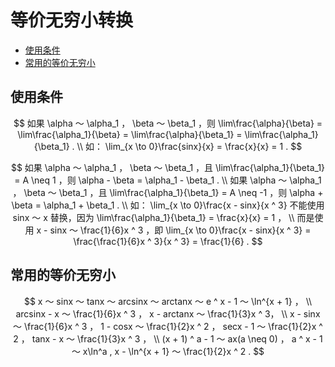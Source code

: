 # 等价无穷小转换

* [使用条件](#使用条件)
* [常用的等价无穷小](#常用的等价无穷小)

## 使用条件

$$
如果 \alpha ～ \alpha_1 ， \beta ～ \beta_1 ，则 \lim\frac{\alpha}{\beta} = \lim\frac{\alpha_1}{\beta} = \lim\frac{\alpha}{\beta_1} = \lim\frac{\alpha_1}{\beta_1} .
\\
如： \lim_{x \to 0}\frac{sinx}{x} = \frac{x}{x} = 1 .
$$

$$
如果 \alpha ～ \alpha_1 ， \beta ～ \beta_1 ，且 \lim\frac{\alpha_1}{\beta_1} = A \neq 1 ，则 \alpha - \beta = \alpha_1 - \beta_1 .
\\
如果 \alpha ～ \alpha_1 ， \beta ～ \beta_1 ，且 \lim\frac{\alpha_1}{\beta_1} = A \neq -1 ，则 \alpha + \beta = \alpha_1 + \beta_1 .
\\
如： \lim_{x \to 0}\frac{x - sinx}{x ^ 3} 不能使用 sinx ～ x 替换，因为 \lim\frac{\alpha_1}{\beta_1} = \frac{x}{x} = 1 ，
\\
而是使用 x - sinx ～ \frac{1}{6}x ^ 3 ，即 \lim_{x \to 0}\frac{x - sinx}{x ^ 3} = \frac{\frac{1}{6}x ^ 3}{x ^ 3} = \frac{1}{6} .
$$

## 常用的等价无穷小

$$
x ～ sinx ～ tanx ～ arcsinx ～ arctanx ～ e ^ x - 1 ～ \ln^{x + 1} ，
\\
arcsinx - x ～ \frac{1}{6}x ^ 3 ， x - arctanx ～ \frac{1}{3}x ^ 3，
\\
x - sinx ～ \frac{1}{6}x ^ 3 ， 1 - cosx ～ \frac{1}{2}x ^ 2 ， secx - 1 ～ \frac{1}{2}x ^ 2 ， tanx - x ～ \frac{1}{3}x ^ 3 ，
\\
(x + 1) ^ a - 1 ～ ax(a \neq 0) ， a ^ x - 1 ～ x\ln^a ,  x - \ln^{x + 1} ～ \frac{1}{2}x ^ 2 .
$$



